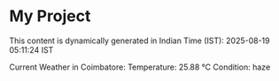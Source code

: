 # My Project

This content is dynamically generated in Indian Time (IST): 2025-08-19 05:11:24 IST


Current Weather in Coimbatore:
Temperature: 25.88 °C
Condition: haze
